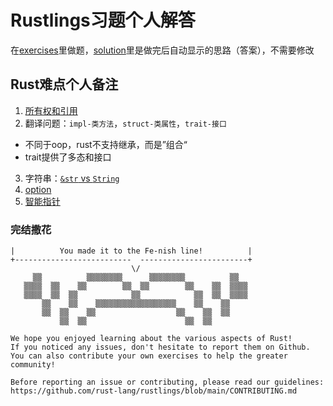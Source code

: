 # Rustlings习题个人解答

在[exercises](./exercises)里做题，[solution](./solutions)里是做完后自动显示的思路（答案），不需要修改

## Rust难点个人备注

1. [所有权和引用](./exercises/06_move_semantics/README.md)
2. 翻译问题：`impl-类方法`，`struct-类属性`，`trait-接口`
- 不同于oop，rust不支持继承，而是”组合“
- trait提供了多态和接口
3. 字符串：[`&str` vs `String`](./exercises/09_strings/README.md)
4. [option](./exercises/12_options/README.md)
5. [智能指针](./exercises/19_smart_pointers/README.md)


### 完结撒花

```
|          You made it to the Fe-nish line!          |
+--------------------------  ------------------------+
                           \/
     ▒▒          ▒▒▒▒▒▒▒▒      ▒▒▒▒▒▒▒▒          ▒▒
   ▒▒▒▒  ▒▒    ▒▒        ▒▒  ▒▒        ▒▒    ▒▒  ▒▒▒▒
   ▒▒▒▒  ▒▒  ▒▒            ▒▒            ▒▒  ▒▒  ▒▒▒▒
       ▒▒    ▒▒    ▒▒▒▒▒▒▒▒▒▒▒▒▒▒▒▒▒▒    ▒▒    ▒▒
       ▒▒  ▒▒    ▒▒                  ▒▒    ▒▒  ▒▒
           ▒▒  ▒▒                      ▒▒  ▒▒

We hope you enjoyed learning about the various aspects of Rust!
If you noticed any issues, don't hesitate to report them on Github.
You can also contribute your own exercises to help the greater community!

Before reporting an issue or contributing, please read our guidelines:
https://github.com/rust-lang/rustlings/blob/main/CONTRIBUTING.md
```